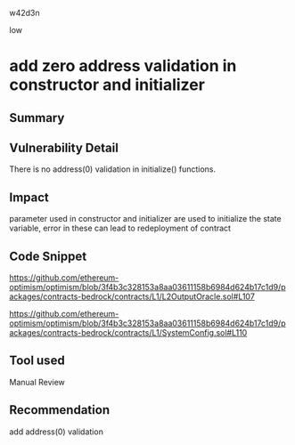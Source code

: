 w42d3n

low

# add zero address validation in constructor and initializer

## Summary

## Vulnerability Detail

There is no address(0) validation in initialize() functions.

## Impact

parameter used in constructor and initializer are used to initialize the state variable, 
error in these can lead to redeployment of contract

## Code Snippet

https://github.com/ethereum-optimism/optimism/blob/3f4b3c328153a8aa03611158b6984d624b17c1d9/packages/contracts-bedrock/contracts/L1/L2OutputOracle.sol#L107

https://github.com/ethereum-optimism/optimism/blob/3f4b3c328153a8aa03611158b6984d624b17c1d9/packages/contracts-bedrock/contracts/L1/SystemConfig.sol#L110


## Tool used

Manual Review

## Recommendation

add address(0) validation